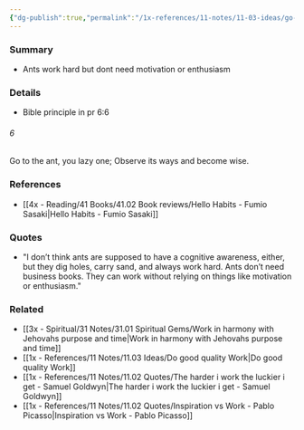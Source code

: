 ```yaml
---
{"dg-publish":true,"permalink":"/1x-references/11-notes/11-03-ideas/go-to-the-ant-hard-work-without-motivation/","title":"Go to the ant - hard work without motivation"}
---
```



### Summary
- Ants work hard but dont need motivation or enthusiasm

### Details
- Bible principle in pr 6:6 
<div class="transclusion internal-embed is-loaded"><div class="markdown-embed">



###### 6
Go to the ant, you lazy one; Observe its ways and become wise.


</div></div>


### References
- [[4x - Reading/41 Books/41.02 Book reviews/Hello Habits - Fumio Sasaki\|Hello Habits - Fumio Sasaki]]

### Quotes
- "I don’t think ants are supposed to have a cognitive awareness, either, but they dig holes, carry sand, and always work hard. Ants don’t need business books. They can work without relying on things like motivation or enthusiasm."

### Related
- [[3x - Spiritual/31 Notes/31.01 Spiritual Gems/Work in harmony with Jehovahs purpose and time\|Work in harmony with Jehovahs purpose and time]]
- [[1x - References/11 Notes/11.03 Ideas/Do good quality Work\|Do good quality Work]]
- [[1x - References/11 Notes/11.02 Quotes/The harder i work the luckier i get - Samuel Goldwyn\|The harder i work the luckier i get - Samuel Goldwyn]]
- [[1x - References/11 Notes/11.02 Quotes/Inspiration vs Work - Pablo Picasso\|Inspiration vs Work - Pablo Picasso]]